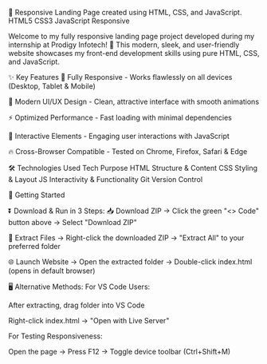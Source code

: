 🌟 Responsive Landing Page created using HTML, CSS, and JavaScript.
HTML5
CSS3
JavaScript
Responsive

Welcome to my fully responsive landing page project developed during my internship at Prodigy Infotech! 🚀 This modern, sleek, and user-friendly website showcases my front-end development skills using pure HTML, CSS, and JavaScript.

✨ Key Features
📱 Fully Responsive - Works flawlessly on all devices (Desktop, Tablet & Mobile)

🎨 Modern UI/UX Design - Clean, attractive interface with smooth animations

⚡ Optimized Performance - Fast loading with minimal dependencies

🌈 Interactive Elements - Engaging user interactions with JavaScript

🔥 Cross-Browser Compatible - Tested on Chrome, Firefox, Safari & Edge

🛠 Technologies Used
Tech	Purpose
HTML	Structure & Content
CSS	Styling & Layout
JS	Interactivity & Functionality
Git	Version Control

🚀 Getting Started

⏬ Download & Run in 3 Steps:
📥 Download ZIP
→ Click the green "<> Code" button above
→ Select "Download ZIP"

📂 Extract Files
→ Right-click the downloaded ZIP
→ "Extract All" to your preferred folder

🌐 Launch Website
→ Open the extracted folder
→ Double-click index.html (opens in default browser)

🖥️ Alternative Methods:
For VS Code Users:

After extracting, drag folder into VS Code

Right-click index.html → "Open with Live Server"

For Testing Responsiveness:

Open the page → Press F12 → Toggle device toolbar (Ctrl+Shift+M)
